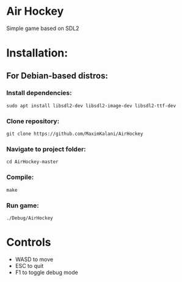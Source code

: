 # Air Hockey
Simple game based on SDL2 

# Installation:
## For Debian-based distros:
### Install dependencies:
`sudo apt install libsdl2-dev libsdl2-image-dev libsdl2-ttf-dev`
### Clone repository:
`git clone https://github.com/MaximKalani/AirHockey`
### Navigate to project folder:
`cd AirHockey-master`
### Compile:
`make`
### Run game:
`./Debug/AirHockey`

# Controls
- WASD to move
- ESC to quit
- F1 to toggle debug mode